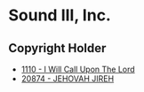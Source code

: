 # Sound III, Inc.

## Copyright Holder

- [1110 - I Will Call Upon The Lord](/hymns/1110.md)
- [20874 - JEHOVAH JIREH](/hymns/20874.md)

